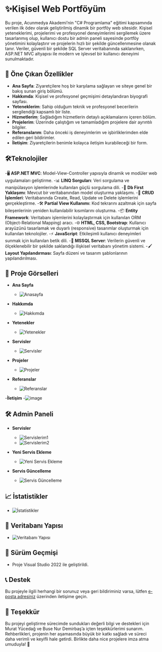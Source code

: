 # ✨Kişisel Web Portföyüm
Bu proje, Acunmedya Akademi’nin "C# Programlama" eğitimi kapsamında verilen ilk ödev olarak geliştirilmiş dinamik bir portföy web sitesidir. Kişisel yeteneklerimi, projelerimi ve profesyonel deneyimlerimi sergilemek üzere tasarlanmış olup, kullanıcı dostu bir admin paneli sayesinde portföy yönetimini kolaylaştırır ve projelerin hızlı bir şekilde güncellenmesine olanak tanır. Veriler, güvenli bir şekilde SQL Server veritabanında saklanırken, ASP.NET MVC altyapısı ile modern ve işlevsel bir kullanıcı deneyimi sunulmaktadır.

## 📝 Öne Çıkan Özellikler
- **Ana Sayfa**: Ziyaretçilere hoş bir karşılama sağlayan ve siteye genel bir bakış sunan giriş bölümü.
- **Hakkımda**: Kişisel ve profesyonel geçmişimi detaylandıran biyografi sayfası.
- **Yeteneklerim**: Sahip olduğum teknik ve profesyonel becerilerin sergilendiği kapsamlı bir liste.
- **Hizmetlerim**: Sağladığım hizmetlerin detaylı açıklamalarını içeren bölüm.
- **Projelerim**: Üzerinde çalıştığım ve tamamladığım projelere dair ayrıntılı bilgiler.
- **Referanslarım**: Daha önceki iş deneyimlerim ve işbirliklerimden elde edilen geri bildirimler.
- **İletişim**: Ziyaretçilerin benimle kolayca iletişim kurabileceği bir form.

## 🛠️Teknolojiler
-🖥️ **ASP.NET MVC**: Model-View-Controller yapısıyla dinamik ve modüler web uygulamaları geliştirme.
-📊 **LINQ Sorguları**: Veri sorgulama ve manipülasyon işlemlerinde kullanılan güçlü sorgulama dili.
-📂 **Db First Yaklaşımı**: Mevcut bir veritabanından model oluşturma yaklaşımı.
-🔄 **CRUD İşlemleri**: Veritabanında Create, Read, Update ve Delete işlemlerini gerçekleştirme.
-🛠️ **Partial View Kullanımı**: Kod tekrarını azaltmak için sayfa bileşenlerinin yeniden kullanılabilir kısımlarını oluşturma.
-📦 **Entity Framework**: Veritabanı işlemlerini kolaylaştırmak için kullanılan ORM (Object-Relational Mapping) aracı.
-🌐 **HTML, CSS, Bootstrap**: Kullanıcı arayüzünü tasarlamak ve duyarlı (responsive) tasarımlar oluşturmak için kullanılan teknolojiler.
-⚡ **JavaScript**: Etkileşimli kullanıcı deneyimleri sunmak için kullanılan betik dili.
-💾 **MSSQL Server**: Verilerin güvenli ve ölçeklenebilir bir şekilde saklandığı ilişkisel veritabanı yönetim sistemi.
-🖌️**Layout Yapılandırması**: Sayfa düzeni ve tasarım şablonlarının yapılandırılması.

## 📸 Proje Görselleri

- **Ana Sayfa**
  - ![Anasayfa](https://github.com/user-attachments/assets/202022c3-415f-4e84-b6d9-c7a54ae2e57d)

- **Hakkımda**
  - ![Hakkımda](https://github.com/user-attachments/assets/47a32775-1169-4550-8606-4da69d502692)

- **Yetenekler**
  - ![Yetenekler](https://github.com/user-attachments/assets/4ebc86d7-099e-4f43-964f-ad9fdbdc300b)

- **Servisler**
  - ![Servisler](https://github.com/user-attachments/assets/7d053eba-20cc-44ab-8bf5-0ac4da9fd2aa)

- **Projeler**
  - ![Projeler](https://github.com/user-attachments/assets/b5dc28cc-d630-4c3c-98b2-c722946f98b0)

- **Referanslar** 
  - ![Referanslar](https://github.com/user-attachments/assets/6434f08e-cd4c-4981-b59a-8adcbc856b03)

-**İletişim**
   -![image](https://github.com/user-attachments/assets/78f4d125-13e1-4b38-bf1e-38e9b9b366d3)

## 🛠️ Admin Paneli

- **Servisler**
  - ![Servislerim1](https://github.com/user-attachments/assets/d4b7a535-5817-4a86-8a93-a0505c5f3f72)
  - ![Servislerim2](https://github.com/user-attachments/assets/9e810acf-3ff4-4560-923b-068b6ca330b4)

- **Yeni Servis Ekleme**
  - ![Yeni Servis Ekleme](https://github.com/user-attachments/assets/0bd19237-5f52-4eb8-b278-9009329a2aff)

- **Servis Güncelleme**
  - ![Servis Güncelleme](https://github.com/user-attachments/assets/ce43312b-63f0-4a3a-b7d4-ed2a5baf1285)

## 📈 İstatistikler
- ![İstatistikler](https://github.com/user-attachments/assets/75f4f1f5-15d7-4459-8ede-37148c93526f)

## 📝 Veritabanı Yapısı
- ![Veritabanı Yapısı](https://github.com/user-attachments/assets/d89dbab2-637d-4441-a384-6530f8c649ab)

## 📜 Sürüm Geçmişi
- Proje Visual Studio 2022 ile geliştirildi.

## 📞 Destek
Bu projeyle ilgili herhangi bir sorunuz veya geri bildiriminiz varsa, lütfen [e-posta adresiniz](fatmanurakb1616@gmail.com) üzerinden iletişime geçin.

## 🎉 Teşekkür
Bu projeyi geliştirme sürecimde sundukları değerli bilgi ve destekleri için Murat Yücedağ ve Buse Nur Demirbaş’a içten teşekkürlerimi sunarım. Rehberlikleri, projenin her aşamasında büyük bir katkı sağladı ve süreci daha verimli ve keyifli hale getirdi. Birlikte daha nice projelere imza atma umuduyla! 🙏
